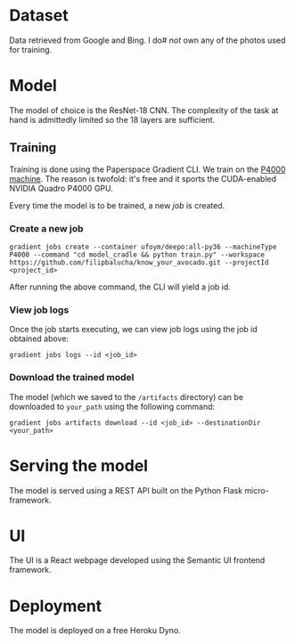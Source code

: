 # Dataset

Data retrieved from Google and Bing. I do# _not_ own any of the photos used for training.

# Model

The model of choice is the ResNet-18 CNN. The complexity of the task at hand is admittedly limited so the 18 layers are sufficient.

## Training

Training is done using the Paperspace Gradient CLI. We train on the [P4000 machine](https://docs.paperspace.com/gradient/instances/instance-types). The reason is twofold: it's free and it sports the CUDA-enabled NVIDIA Quadro P4000 GPU.

Every time the model is to be trained, a new _job_ is created.

### Create a new job

`gradient jobs create --container ufoym/deepo:all-py36 --machineType P4000 --command "cd model_cradle && python train.py" --workspace https://github.com/filipbalucha/know_your_avocado.git --projectId <project_id>`

After running the above command, the CLI will yield a job id.

### View job logs

Once the job starts executing, we can view job logs using the job id obtained above:

`gradient jobs logs --id <job_id>`

### Download the trained model

The model (which we saved to the `/artifacts` directory) can be downloaded to `your_path` using the following command:

`gradient jobs artifacts download --id <job_id> --destinationDir <your_path>`

# Serving the model

The model is served using a REST API built on the Python Flask micro-framework.

# UI

The UI is a React webpage developed using the Semantic UI frontend framework.

# Deployment

The model is deployed on a free Heroku Dyno.
